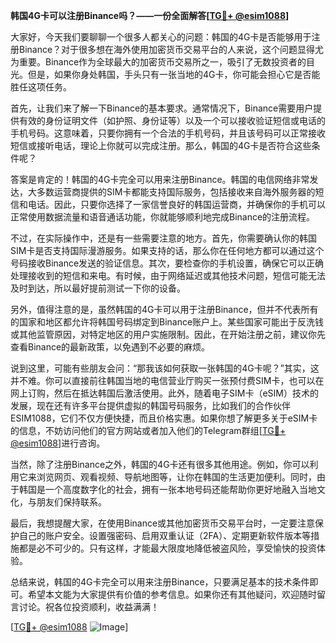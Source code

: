 **韩国4G卡可以注册Binance吗？——一份全面解答[[TG💪+ @esim1088](https://t.me/s/esim1088)]**

大家好，今天我们要聊聊一个很多人都关心的问题：韩国的4G卡是否能够用于注册Binance？对于很多想在海外使用加密货币交易平台的人来说，这个问题显得尤为重要。Binance作为全球最大的加密货币交易所之一，吸引了无数投资者的目光。但是，如果你身处韩国，手头只有一张当地的4G卡，你可能会担心它是否能胜任这项任务。

首先，让我们来了解一下Binance的基本要求。通常情况下，Binance需要用户提供有效的身份证明文件（如护照、身份证等）以及一个可以接收验证短信或电话的手机号码。这意味着，只要你拥有一个合法的手机号码，并且该号码可以正常接收短信或接听电话，理论上你就可以完成注册。那么，韩国的4G卡是否符合这些条件呢？

答案是肯定的！韩国的4G卡完全可以用来注册Binance。韩国的电信网络非常发达，大多数运营商提供的SIM卡都能支持国际服务，包括接收来自海外服务器的短信和电话。因此，只要你选择了一家信誉良好的韩国运营商，并确保你的手机可以正常使用数据流量和语音通话功能，你就能够顺利地完成Binance的注册流程。

不过，在实际操作中，还是有一些需要注意的地方。首先，你需要确认你的韩国SIM卡是否支持国际漫游服务。如果支持的话，那么你在任何地方都可以通过这个号码接收Binance发送的验证信息。其次，要检查你的手机设置，确保它可以正确处理接收到的短信和来电。有时候，由于网络延迟或其他技术问题，短信可能无法及时到达，所以最好提前测试一下你的设备。

另外，值得注意的是，虽然韩国的4G卡可以用于注册Binance，但并不代表所有的国家和地区都允许将韩国号码绑定到Binance账户上。某些国家可能出于反洗钱或其他监管原因，对特定地区的用户实施限制。因此，在开始注册之前，建议你先查看Binance的最新政策，以免遇到不必要的麻烦。

说到这里，可能有些朋友会问：“那我该如何获取一张韩国的4G卡呢？”其实，这并不难。你可以直接前往韩国当地的电信营业厅购买一张预付费SIM卡，也可以在网上订购，然后在抵达韩国后激活使用。此外，随着电子SIM卡（eSIM）技术的发展，现在还有许多平台提供虚拟的韩国号码服务，比如我们的合作伙伴ESIM1088，它们不仅方便快捷，而且价格实惠。如果你想了解更多关于eSIM卡的信息，不妨访问他们的官方网站或者加入他们的Telegram群组[[TG💪+ @esim1088](https://t.me/s/esim1088)]进行咨询。

当然，除了注册Binance之外，韩国的4G卡还有很多其他用途。例如，你可以利用它来浏览网页、观看视频、导航地图等，让你在韩国的生活更加便利。同时，由于韩国是一个高度数字化的社会，拥有一张本地号码还能帮助你更好地融入当地文化，与朋友们保持联系。

最后，我想提醒大家，在使用Binance或其他加密货币交易平台时，一定要注意保护自己的账户安全。设置强密码、启用双重认证（2FA）、定期更新软件版本等措施都是必不可少的。只有这样，才能最大限度地降低被盗风险，享受愉快的投资体验。

总结来说，韩国的4G卡完全可以用来注册Binance，只要满足基本的技术条件即可。希望本文能为大家提供有价值的参考信息。如果你还有其他疑问，欢迎随时留言讨论。祝各位投资顺利，收益满满！

[[TG💪+ @esim1088](https://t.me/s/esim1088) ![Image](https://i.postimg.cc/4NQfJmqS/Snipaste-2025-05-13-00-14-12.png)]